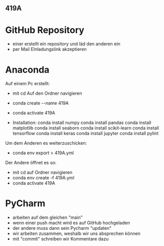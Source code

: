 ## 419A ##

# GitHub Repository #
- einer erstellt ein repository und läd den anderen ein
- per Mail EInladungslink akzeptieren

# Anaconda #

Auf einem Pc erstellt:

- mit cd Auf den Ordner navigieren

- conda create --name 419A
- conda activate 419A
- Installation:
conda install numpy
conda install pandas
conda install matplotlib
conda install seaborn
conda install scikit-learn
conda install tensorflow
conda install keras
conda install jupyter
conda install pylint

Um dem Anderen es weiterzuschicken:
- conda env export > 419A.yml

Der Andere öffnet es so:

- mit cd auf Ordner navigieren
- conda env create -f 419A.yml
- conda activate 419A

# PyCharm #

- arbeiten auf dem gleichen "main"
- wenn einer push macht wird es auf GitHub hochgeladen
- der andere muss dann sein Pycharm "updaten"
- wir arbeiten zusammen, weshalb wir uns absprechen können
- mit "commit" schreiben wir Kommentare dazu
